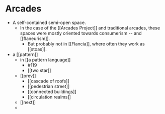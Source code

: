# Arcades
- A self-contained semi-open space.
	- In the case of the [[Arcades Project]] and traditional arcades, these spaces were mostly oriented towards consumerism -- and [[flaneurism]]. 
		- But probably not in [[Flancia]], where often they work as [[stoas]].
- a [[pattern]]
	- in [[a pattern language]]
		- #119
		- [[two star]]
	- [[prev]]
		- [[cascade of roofs]]
		- [[pedestrian street]]
		- [[connected buildings]]
		- [[circulation realms]]
	- [[next]]
	- 
